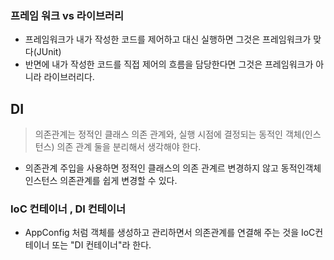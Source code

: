    
### 프레임 워크 vs 라이브러리 
- 프레임워크가 내가 작성한 코드를 제어하고 대신 실행하면 그것은 프레임워크가 맞다(JUnit)
- 반면에 내가 작성한 코드를 직접 제어의 흐름을 담당한다면 그것은 프레임워크가 아니라 라이브러리다.


## DI

> 의존관계는 정적인 클래스 의존 관계와, 실행 시점에 결정되는 동적인 객체(인스턴스) 의존 관계 둘을 분리해서 생각해야 한다.

- 의존관계 주입을 사용하면 정적인 클래스의 의존 관계르 변경하지 않고 동적인객체 인스턴스 의존관계를 쉽게 변경할 수 있다.


### IoC 컨테이너 , DI 컨테이너 

- AppConfig 처럼 객체를 생성하고 관리하면서 의존관계를 연결해 주는 것을 IoC컨테이너 또는 "DI 컨테이너"라 한다.

